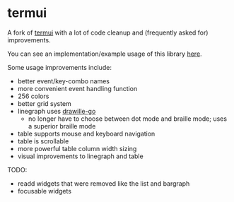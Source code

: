 # termui

A fork of [termui](https://github.com/gizak/termui) with a lot of code cleanup and (frequently asked for) improvements.

You can see an implementation/example usage of this library [here](https://github.com/cjbassi/gotop).

Some usage improvements include:
* better event/key-combo names
* more convenient event handling function
* 256 colors
* better grid system
* linegraph uses [drawille-go](https://github.com/exrook/drawille-go)
    * no longer have to choose between dot mode and braille mode; uses a superior braille mode
* table supports mouse and keyboard navigation
* table is scrollable
* more powerful table column width sizing
* visual improvements to linegraph and table

TODO:
* readd widgets that were removed like the list and bargraph
* focusable widgets
